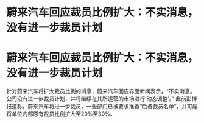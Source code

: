 # 蔚来汽车回应裁员比例扩大：不实消息，没有进一步裁员计划

# 蔚来汽车回应裁员比例扩大：不实消息，没有进一步裁员计划

针对蔚来汽车将扩大裁员比例的消息，蔚来汽车回应界面新闻表示，“不实消息。公司没有进一步裁员计划，并将继续在其所运营的市场进行‘动态调整’。”
此前彭博报道称，蔚来汽车将进一步裁员，一些部门已被要求准备“后备裁员名单”，并可能将单位内部原有裁员比例扩大至20%至30%。

